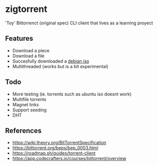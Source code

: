 # zigtorrent

'Toy' Bittorrenct (original spec) CLI client that lives as a learning proyect 

## Features
- Download a piece
- Download a file
- Succesfully downloaded a [debian iso](https://cdimage.debian.org/debian-cd/current/amd64/bt-cd/)
- Multithreaded (works but is a bit experimental)

## Todo
- More testing (ie. torrents such as ubuntu iso doesnt work)
- Multifile torrents
- Magnet links
- Support seeding
- DHT

## References
- https://wiki.theory.org/BitTorrentSpecification
- https://bittorrent.org/beps/bep_0003.html
- https://roadmap.sh/guides/torrent-client
- https://app.codecrafters.io/courses/bittorrent/overview
